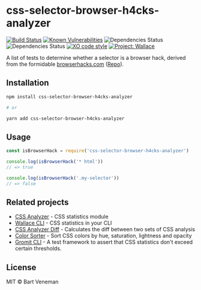 # css-selector-browser-h4cks-analyzer 

[![Build Status](https://travis-ci.org/bartveneman/css-selector-browser-h4cks-analyzer.svg?branch=master)](https://travis-ci.org/bartveneman/css-selector-browser-h4cks-analyzer) 
[![Known Vulnerabilities](https://snyk.io/test/github/bartveneman/css-selector-browser-h4cks-analyzer/badge.svg)](https://snyk.io/test/github/bartveneman/css-selector-browser-h4cks-analyzer) 
![Dependencies Status](https://img.shields.io/david/bartveneman/css-selector-browser-h4cks-analyzer.svg) 
![Dependencies Status](https://img.shields.io/david/dev/bartveneman/css-selector-browser-h4cks-analyzer.svg) 
[![XO code style](https://img.shields.io/badge/code_style-XO-5ed9c7.svg)](https://github.com/sindresorhus/xo)
[![Project: Wallace](https://img.shields.io/badge/Project-Wallace-29c87d.svg)](https://www.projectwallace.com/oss)

A list of tests to determine whether a selector is a browser hack, derived from
the formidable [browserhacks.com](https://browserhacks.com)
([Repo](https://github.com/4ae9b8/browserhacks)).

## Installation

```bash
npm install css-selector-browser-h4cks-analyzer

# or

yarn add css-selector-browser-h4cks-analyzer
```

## Usage

```js
const isBrowserHack = require('css-selector-browser-h4cks-analyzer')

console.log(isBrowserHack('* html'))
// => true

console.log(isBrowserHack('.my-selector'))
// => false
```

## Related projects

- [CSS Analyzer](https://github.com/projectwallace/css-analyzer) - CSS
  statistics module
- [Wallace CLI](https://github.com/bartveneman/wallace-cli) - CSS statistics in
  your CLI
- [CSS Analyzer Diff](https://github.com/bartveneman/css-analyzer-diff) -
  Calculates the diff between two sets of CSS analysis
- [Color Sorter](https://github.com/bartveneman/color-sorter) - Sort CSS colors
  by hue, saturation, lightness and opacity
- [Gromit CLI](https://github.com/bartveneman/gromit-cli) - A test framework to
  assert that CSS statistics don't exceed certain thresholds.

## License

MIT © Bart Veneman

